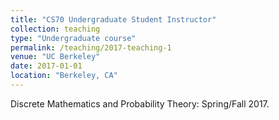 ```yaml
---
title: "CS70 Undergraduate Student Instructor"
collection: teaching
type: "Undergraduate course"
permalink: /teaching/2017-teaching-1
venue: "UC Berkeley"
date: 2017-01-01
location: "Berkeley, CA"
---
```


Discrete Mathematics and Probability Theory: Spring/Fall 2017.